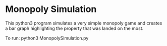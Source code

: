 # Monopoly Simulation
This python3 program simulates a very simple monopoly game and creates a bar graph highlighting the property that was landed on the most.

To run: 
python3 MonopolySimulation.py
